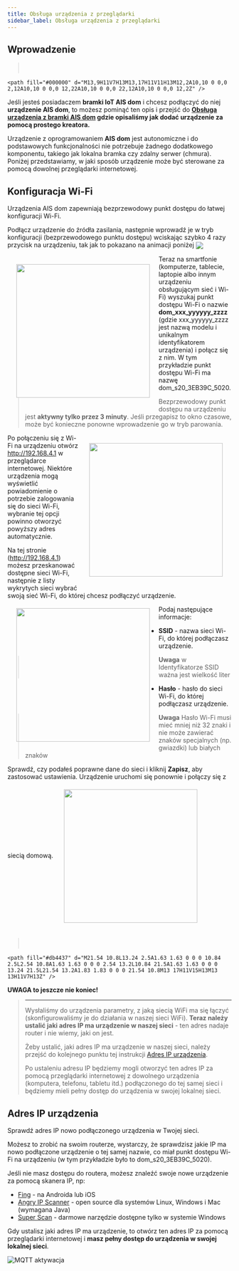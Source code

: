 ```yaml
---
title: Obsługa urządzenia z przeglądarki
sidebar_label: Obsługa urządzenia z przeglądarki
---
```


## Wprowadzenie

> <svg style="width:24px;height:24px" viewBox="0 0 24 24">
    <path fill="#000000" d="M13,9H11V7H13M13,17H11V11H13M12,2A10,10 0 0,0 2,12A10,10 0 0,0 12,22A10,10 0 0,0 22,12A10,10 0 0,0 12,2Z" />
</svg> Jeśli jesteś posiadaczem **bramki IoT AIS dom** i chcesz podłączyć do niej **urządzenie AIS dom**, to możesz pominąć ten opis i przejść do **[Obsługa urządzenia z bramki AIS dom](/AIS-docs/docs/en/next/ais_iot_gate.html) gdzie opisaliśmy jak dodać urządzenie za pomocą prostego kreatora.**


Urządzenie z oprogramowaniem **AIS dom** jest autonomiczne i do podstawowych funkcjonalności nie potrzebuje żadnego dodatkowego komponentu, takiego jak lokalna bramka czy zdalny serwer (chmura). Poniżej przedstawiamy, w jaki sposób urządzenie może być sterowane za pomocą dowolnej przeglądarki internetowej.

## Konfiguracja Wi-Fi
Urządzenia AIS dom zapewniają bezprzewodowy punkt dostępu do łatwej konfiguracji Wi-Fi.

Podłącz urządzenie do źródła zasilania, następnie wprowadź je w tryb konfiguracji (bezprzewodowego punktu dostępu) wciskając szybko 4 razy przycisk na urządzeniu, tak jak to pokazano na animacji poniżej
<img src="/AIS-docs/img/en/iot/ais_s20_2.gif" align="center"> </img>


<img src="/AIS-docs/img/en/iot/iot_ais_dom_wifi_step1.png" width="300px" align="left" style="margin:20px;"> </img>
 Teraz na smartfonie (komputerze, tablecie, laptopie albo innym urządzeniu obsługującym sieć i Wi-Fi) wyszukaj punkt dostępu Wi-Fi o nazwie **dom_xxx_yyyyyy_zzzz** (gdzie xxx_yyyyyy_zzzz jest nazwą modelu i unikalnym identyfikatorem urządzenia) i połącz się z nim. W tym przykładzie punkt dostępu Wi-Fi ma nazwę dom_s20_3EB39C_5020.

>Bezprzewodowy punkt dostępu na urządzeniu jest **aktywny tylko przez 3 minuty**. Jeśli przegapisz to okno czasowe, może być konieczne ponowne wprowadzenie go w tryb parowania.

<img src="/AIS-docs/img/en/iot/iot_ais_dom_wifi_step2.png" width="300px" align="right" style="margin:20px;"> </img>
Po połączeniu się z Wi-Fi na urządzeniu otwórz http://192.168.4.1 w przeglądarce internetowej. Niektóre urządzenia mogą wyświetlić powiadomienie o potrzebie zalogowania się do sieci Wi-Fi, wybranie tej opcji powinno otworzyć powyższy adres automatycznie.


Na tej stronie (http://192.168.4.1) możesz przeskanować dostępne sieci Wi-Fi, następnie z listy wykrytych sieci wybrać swoją sieć Wi-Fi, do której chcesz podłączyć urządzenie.
<img src="/AIS-docs/img/en/iot/iot_ais_dom_wifi_step3.png" width="300px" align="left" style="margin:20px;"> </img>

Podaj następujące informacje:
- **SSID** - nazwa sieci Wi-Fi, do której podłączasz urządzenie.
> **Uwaga** w Identyfikatorze SSID ważna jest wielkość liter
- **Hasło** - hasło do sieci Wi-Fi, do której podłączasz urządzenie.
> **Uwaga** Hasło Wi-Fi musi mieć mniej niż 32 znaki i nie może zawierać znaków specjalnych (np. gwiazdki) lub białych znaków

Sprawdź, czy podałeś poprawne dane do sieci i kliknij **Zapisz**, aby zastosować ustawienia. Urządzenie uruchomi się ponownie i połączy się z siecią domową.
<img src="/AIS-docs/img/en/iot/iot_ais_dom_wifi_step4.png" width="300px" align="center" style="margin:20px;"> </img>

> <svg style="width:24px;height:24px" viewBox="0 0 24 24">
    <path fill="#db4437" d="M21.54 10.8L13.24 2.5A1.63 1.63 0 0 0 10.84 2.5L2.54 10.8A1.63 1.63 0 0 0 2.54 13.2L10.84 21.5A1.63 1.63 0 0 0 13.24 21.5L21.54 13.2A1.83 1.83 0 0 0 21.54 10.8M13 17H11V15H13M13 13H11V7H13Z" />
</svg> **UWAGA to jeszcze nie koniec!**
> -----
> Wysłaliśmy do urządzenia parametry, z jaką siecią WiFi ma się łączyć (skonfigurowaliśmy je do działania w naszej sieci WiFi). **Teraz należy ustalić jaki adres IP ma urządzenie w naszej sieci** - ten adres nadaje router i nie wiemy, jaki on jest.
>
> Żeby ustalić, jaki adres IP ma urządzenie w naszej sieci, należy przejść do kolejnego punktu tej instrukcji [Adres IP urządzenia](/AIS-docs/docs/en//ais_iot_browser.html#adres-ip-urządzenia).
>
> Po ustaleniu adresu IP będziemy mogli otworzyć ten adres IP za pomocą przeglądarki internetowej z dowolnego urządzenia (komputera, telefonu, tabletu itd.) podłączonego do tej samej sieci i będziemy mieli pełny dostęp do urządzenia w swojej lokalnej sieci.

## Adres IP urządzenia

Sprawdź adres IP nowo podłączonego urządzenia w Twojej sieci.

Możesz to zrobić na swoim routerze, wystarczy, że sprawdzisz jakie IP ma nowo podłączone urządzenie o tej samej nazwie, co miał punkt dostępu Wi-Fi na urządzeniu (w tym przykładzie było to dom_s20_3EB39C_5020).

Jeśli nie masz dostępu do routera, możesz znaleźć swoje nowe urządzenie za pomocą skanera IP, np:

* [Fing](https://www.fing.com/products/) - na Androida lub iOS
* [Angry IP Scanner](https://angryip.org/) - open source dla systemów Linux, Windows i Mac (wymagana Java)
* [Super Scan](https://sectools.org/tool/superscan/) - darmowe narzędzie dostępne tylko w systemie Windows

Gdy ustalisz jaki adres IP ma urządzenie, to otwórz ten adres IP za pomocą przeglądarki internetowej i **masz pełny dostęp do urządzenia w swojej lokalnej sieci**.

![MQTT aktywacja](/AIS-docs/img/en/iot/iot_web_app.png)

